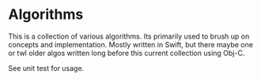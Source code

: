 # Algorithms

This is a collection of various algorithms.  Its primarily used to brush up on concepts and implementation.  Mostly written in Swift, but there maybe one or twl older algos written long before this current collection using Obj-C.

See unit test for usage.
